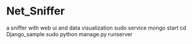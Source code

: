 # Net_Sniffer
 a sniffer with web ui and data visualization
    sudo service mongo start
    cd Django_sample
    sudo python manage.py runserver
